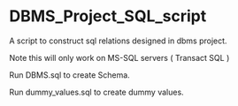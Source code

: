 # DBMS_Project_SQL_script
A script to construct sql relations designed in dbms project.  

Note this will only work on MS-SQL servers ( Transact SQL )   

Run DBMS.sql to create Schema.  

Run dummy_values.sql to create dummy values.  
